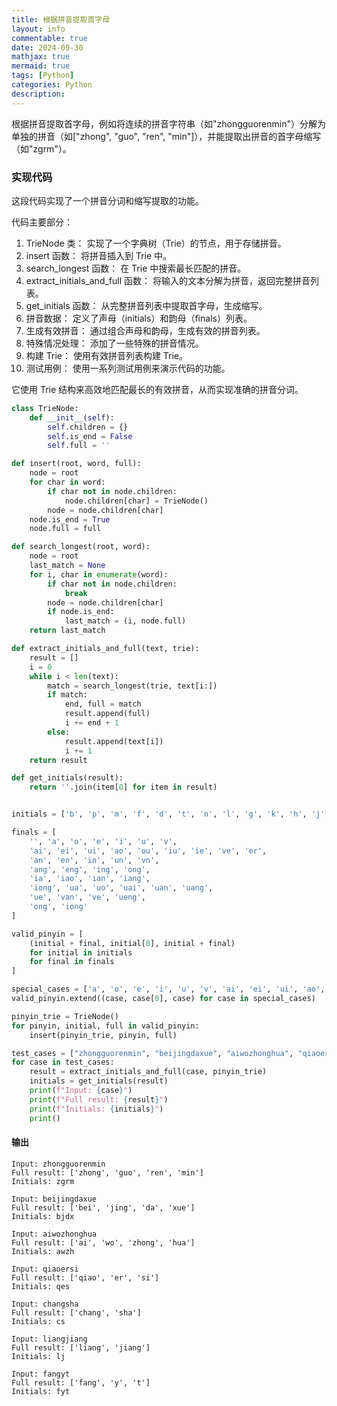 ```yaml
---
title: 根据拼音提取首字母
layout: info
commentable: true
date: 2024-09-30
mathjax: true
mermaid: true
tags: [Python]
categories: Python
description: 
---
```


根据拼音提取首字母，例如将连续的拼音字符串（如"zhongguorenmin"）分解为单独的拼音（如["zhong", "guo", "ren", "min"]），并能提取出拼音的首字母缩写（如"zgrm"）。

<!--more-->

### 实现代码

这段代码实现了一个拼音分词和缩写提取的功能。

代码主要部分：

1. TrieNode 类： 实现了一个字典树（Trie）的节点，用于存储拼音。
2. insert 函数： 将拼音插入到 Trie 中。
3. search_longest 函数： 在 Trie 中搜索最长匹配的拼音。
4. extract_initials_and_full 函数： 将输入的文本分解为拼音，返回完整拼音列表。
5. get_initials 函数： 从完整拼音列表中提取首字母，生成缩写。
6. 拼音数据： 定义了声母（initials）和韵母（finals）列表。
7. 生成有效拼音： 通过组合声母和韵母，生成有效的拼音列表。
8. 特殊情况处理： 添加了一些特殊的拼音情况。
9. 构建 Trie： 使用有效拼音列表构建 Trie。
10. 测试用例： 使用一系列测试用例来演示代码的功能。

它使用 Trie 结构来高效地匹配最长的有效拼音，从而实现准确的拼音分词。

```python
class TrieNode:
    def __init__(self):
        self.children = {}
        self.is_end = False
        self.full = ''

def insert(root, word, full):
    node = root
    for char in word:
        if char not in node.children:
            node.children[char] = TrieNode()
        node = node.children[char]
    node.is_end = True
    node.full = full

def search_longest(root, word):
    node = root
    last_match = None
    for i, char in enumerate(word):
        if char not in node.children:
            break
        node = node.children[char]
        if node.is_end:
            last_match = (i, node.full)
    return last_match

def extract_initials_and_full(text, trie):
    result = []
    i = 0
    while i < len(text):
        match = search_longest(trie, text[i:])
        if match:
            end, full = match
            result.append(full)
            i += end + 1
        else:
            result.append(text[i])
            i += 1
    return result

def get_initials(result):
    return ''.join(item[0] for item in result)


initials = ['b', 'p', 'm', 'f', 'd', 't', 'n', 'l', 'g', 'k', 'h', 'j', 'q', 'x', 'zh', 'ch', 'sh', 'r', 'z', 'c', 's', 'y', 'w']

finals = [
    '', 'a', 'o', 'e', 'i', 'u', 'v', 
    'ai', 'ei', 'ui', 'ao', 'ou', 'iu', 'ie', 've', 'er', 
    'an', 'en', 'in', 'un', 'vn', 
    'ang', 'eng', 'ing', 'ong', 
    'ia', 'iao', 'ian', 'iang',
    'iong', 'ua', 'uo', 'uai', 'uan', 'uang',
    'ue', 'van', 've', 'ueng',
    'ong', 'iong'
]

valid_pinyin = [
    (initial + final, initial[0], initial + final)
    for initial in initials
    for final in finals
]

special_cases = ['a', 'o', 'e', 'i', 'u', 'v', 'ai', 'ei', 'ui', 'ao', 'ou', 'an', 'en', 'er', 'ang', 'eng']
valid_pinyin.extend((case, case[0], case) for case in special_cases)

pinyin_trie = TrieNode()
for pinyin, initial, full in valid_pinyin:
    insert(pinyin_trie, pinyin, full)

test_cases = ["zhongguorenmin", "beijingdaxue", "aiwozhonghua", "qiaoersi", "changsha", "liangjiang", "fangyt"]
for case in test_cases:
    result = extract_initials_and_full(case, pinyin_trie)
    initials = get_initials(result)
    print(f"Input: {case}")
    print(f"Full result: {result}")
    print(f"Initials: {initials}")
    print()
```

#### 输出

```
Input: zhongguorenmin
Full result: ['zhong', 'guo', 'ren', 'min']
Initials: zgrm

Input: beijingdaxue
Full result: ['bei', 'jing', 'da', 'xue']
Initials: bjdx

Input: aiwozhonghua
Full result: ['ai', 'wo', 'zhong', 'hua']
Initials: awzh

Input: qiaoersi
Full result: ['qiao', 'er', 'si']
Initials: qes

Input: changsha
Full result: ['chang', 'sha']
Initials: cs

Input: liangjiang
Full result: ['liang', 'jiang']
Initials: lj

Input: fangyt
Full result: ['fang', 'y', 't']
Initials: fyt
```

